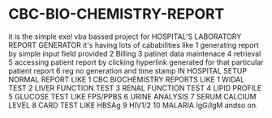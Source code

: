 # CBC-BIO-CHEMISTRY-REPORT

 it is the simple exel vba bassed project for HOSPITAL'S LABORATORY REPORT GENERATOR 
  it's having lots of cababilities like
         1 generating report by simple input field provided 
         2 Billing 
         3 patinet data maintenace 
         4 retrieval
         5 accessing patient report by clicking hyperlink generated for that particular patient report
         6 reg no generation and time stamp 
          IN HOSPITAL SETUP NORMAL REPORT 
           LIKE
           1 CBC
           BIOCHEMISTRY REPORTS
            LIKE
           1 WIDAL TEST
           2 LIVER FUNCTION TEST
           3 RENAL FUNCTION TEST
           4 LIPID PROFILE 
           5 GLUCOSE TEST LIKE FPS/PPBS
           6 URINE ANALYSIS 
           7 SERUM CALCIUM LEVEL 
           8 CARD TEST LIKE HBSAg
           9 HIV1/2
           10 MALARIA IgG/IgM andso on.
          
